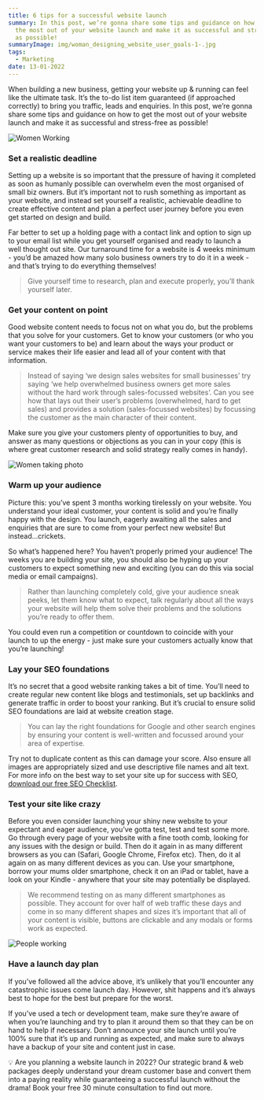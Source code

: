 ```yaml
---
title: 6 tips for a successful website launch
summary: In this post, we’re gonna share some tips and guidance on how to get
  the most out of your website launch and make it as successful and stress-free
  as possible!
summaryImage: img/woman_designing_website_user_goals-1-.jpg
tags:
  - Marketing
date: 13-01-2022
---
```

When building a new business, getting your website up & running can feel like the ultimate task. It’s the to-do list item guaranteed (if approached correctly) to bring you traffic, leads and enquiries. In this post, we’re gonna share some tips and guidance on how to get the most out of your website launch and make it as successful and stress-free as possible!

![Women Working](img/two_women_designing_website-1-.jpg)

### **Set a realistic deadline**

Setting up a website is so important that the pressure of having it completed as soon as humanly possible can overwhelm even the most organised of small biz owners. But it’s important not to rush something as important as your website, and instead set yourself a realistic, achievable deadline to create effective content and plan a perfect user journey before you even get started on design and build.

Far better to set up a holding page with a contact link and option to sign up to your email list while you get yourself organised and ready to launch a well thought out site. Our turnaround time for a website is 4 weeks minimum - you’d be amazed how many solo business owners try to do it in a week - and that’s trying to do everything themselves!

> Give yourself time to research, plan and execute properly, you’ll thank yourself later.

### **Get your content on point**

Good website content needs to focus not on what you do, but the problems that you solve for your customers. Get to know your customers (or who you want your customers to be) and learn about the ways your product or service makes their life easier and lead all of your content with that information.

> Instead of saying ‘we design sales websites for small businesses’ try saying ‘we help overwhelmed business owners get more sales without the hard work through sales-focussed websites’. Can you see how that lays out their user’s problems (overwhelmed, hard to get sales) and provides a solution (sales-focussed websites) by focussing the customer as the main character of their content.

Make sure you give your customers plenty of opportunities to buy, and answer as many questions or objections as you can in your copy (this is where great customer research and solid strategy really comes in handy).

![Women taking photo](img/woman_filming_social_media_video-1-.jpg)

### **Warm up your audience**

Picture this: you’ve spent 3 months working tirelessly on your website. You understand your ideal customer, your content is solid and you’re finally happy with the design. You launch, eagerly awaiting all the sales and enquiries that are sure to come from your perfect new website! But instead…crickets.

So what’s happened here? You haven’t properly primed your audience! The weeks you are building your site, you should also be hyping up your customers to expect something new and exciting (you can do this via social media or email campaigns).

> Rather than launching completely cold, give your audience sneak peeks, let them know what to expect, talk regularly about all the ways your website will help them solve their problems and the solutions you’re ready to offer them.

You could even run a competition or countdown to coincide with your launch to up the energy - just make sure your customers actually know that you’re launching!



### **Lay your SEO foundations**

It’s no secret that a good website ranking takes a bit of time. You’ll need to create regular new content like blogs and testimonials, set up backlinks and generate traffic in order to boost your ranking. But it’s crucial to ensure solid SEO foundations are laid at website creation stage.

> You can lay the right foundations for Google and other search engines by ensuring your content is well-written and focussed around your area of expertise.

Try not to duplicate content as this can damage your score. Also ensure all images are appropriately sized and use descriptive file names and alt text. For more info on the best way to set your site up for success with SEO, [download our free SEO Checklist](https://mailchi.mp/f2ca6a15298b/freeseochecklist-luckynightstudio).



### **Test your site like crazy**

Before you even consider launching your shiny new website to your expectant and eager audience, you’ve gotta test, test and test some more. Go through every page of your website with a fine tooth comb, looking for any issues with the design or build. Then do it again in as many different browsers as you can (Safari, Google Chrome, Firefox etc). Then, do it al again on as many different devices as you can. Use your smartphone, borrow your mums older smartphone, check it on an iPad or tablet, have a look on your Kindle - anywhere that your site may potentially be displayed.

> We recommend testing on as many different smartphones as possible. They account for over half of web traffic these days and come in so many different shapes and sizes it’s important that all of your content is visible, buttons are clickable and any modals or forms work as expected.

![People working](img/tech_team_launching_website-1-.jpg)

### **Have a launch day plan**

If you’ve followed all the advice above, it’s unlikely that you’ll encounter any catastrophic issues come launch day. However, shit happens and it’s always best to hope for the best but prepare for the worst.

If you’ve used a tech or development team, make sure they’re aware of when you’re launching and try to plan it around them so that they can be on hand to help if necessary. Don’t announce your site launch until you’re 100% sure that it’s up and running as expected, and make sure to always have a backup of your site and content just in case.

<aside> 💡 Are you planning a website launch in 2022? Our strategic brand & web packages deeply understand your dream customer base and convert them into a paying reality while guaranteeing a successful launch without the drama! Book your free 30 minute consultation to find out more.

</aside>